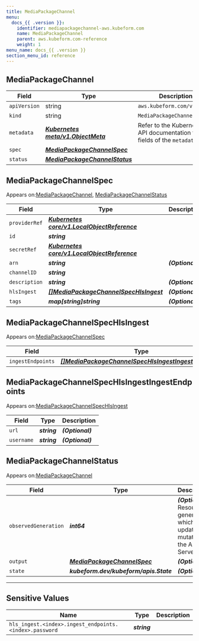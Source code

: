 ```yaml
---
title: MediaPackageChannel
menu:
  docs_{{ .version }}:
    identifier: mediapackagechannel-aws.kubeform.com
    name: MediaPackageChannel
    parent: aws.kubeform.com-reference
    weight: 1
menu_name: docs_{{ .version }}
section_menu_id: reference
---
```


## MediaPackageChannel
| Field | Type | Description |
| ------ | ----- | ----------- |
| `apiVersion` | string | `aws.kubeform.com/v1alpha1` |
|    `kind` | string | `MediaPackageChannel` |
| `metadata` | ***[Kubernetes meta/v1.ObjectMeta](https://kubernetes.io/docs/reference/generated/kubernetes-api/v1.13/#objectmeta-v1-meta)***|Refer to the Kubernetes API documentation for the fields of the `metadata` field.|
| `spec` | ***[MediaPackageChannelSpec](#mediapackagechannelspec)***||
| `status` | ***[MediaPackageChannelStatus](#mediapackagechannelstatus)***||
## MediaPackageChannelSpec

Appears on:[MediaPackageChannel](#mediapackagechannel), [MediaPackageChannelStatus](#mediapackagechannelstatus)

| Field | Type | Description |
| ------ | ----- | ----------- |
| `providerRef` | ***[Kubernetes core/v1.LocalObjectReference](https://kubernetes.io/docs/reference/generated/kubernetes-api/v1.13/#localobjectreference-v1-core)***||
| `id` | ***string***||
| `secretRef` | ***[Kubernetes core/v1.LocalObjectReference](https://kubernetes.io/docs/reference/generated/kubernetes-api/v1.13/#localobjectreference-v1-core)***||
| `arn` | ***string***| ***(Optional)*** |
| `channelID` | ***string***||
| `description` | ***string***| ***(Optional)*** |
| `hlsIngest` | ***[[]MediaPackageChannelSpecHlsIngest](#mediapackagechannelspechlsingest)***| ***(Optional)*** |
| `tags` | ***map[string]string***| ***(Optional)*** |
## MediaPackageChannelSpecHlsIngest

Appears on:[MediaPackageChannelSpec](#mediapackagechannelspec)

| Field | Type | Description |
| ------ | ----- | ----------- |
| `ingestEndpoints` | ***[[]MediaPackageChannelSpecHlsIngestIngestEndpoints](#mediapackagechannelspechlsingestingestendpoints)***| ***(Optional)*** |
## MediaPackageChannelSpecHlsIngestIngestEndpoints

Appears on:[MediaPackageChannelSpecHlsIngest](#mediapackagechannelspechlsingest)

| Field | Type | Description |
| ------ | ----- | ----------- |
| `url` | ***string***| ***(Optional)*** |
| `username` | ***string***| ***(Optional)*** |
## MediaPackageChannelStatus

Appears on:[MediaPackageChannel](#mediapackagechannel)

| Field | Type | Description |
| ------ | ----- | ----------- |
| `observedGeneration` | ***int64***| ***(Optional)*** Resource generation, which is updated on mutation by the API Server.|
| `output` | ***[MediaPackageChannelSpec](#mediapackagechannelspec)***| ***(Optional)*** |
| `state` | ***kubeform.dev/kubeform/apis.State***| ***(Optional)*** |
---
## Sensitive Values
| Name | Type | Description |
|------|------|-------------|
| `hls_ingest.<index>.ingest_endpoints.<index>.password` | ***string*** ||
